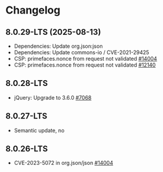 # Changelog

## 8.0.29-LTS (2025-08-13)

- Dependencies: Update org.json:json
- Dependencies: Update commons-io / CVE-2021-29425
- CSP: primefaces.nonce from request not validated [\#14004](https://github.com/primefaces/primefaces/issues/14004)
- CSP: primefaces.nonce from request not validated [\#12140](https://github.com/primefaces/primefaces/issues/12140)

## 8.0.28-LTS

- jQuery: Upgrade to 3.6.0 [\#7068](https://github.com/primefaces/primefaces/issues/7068)

## 8.0.27-LTS

- Semantic update, no 

## 8.0.26-LTS

- CVE-2023-5072 in org.json/json [\#14004](https://github.com/primefaces/primefaces/issues/14004)
